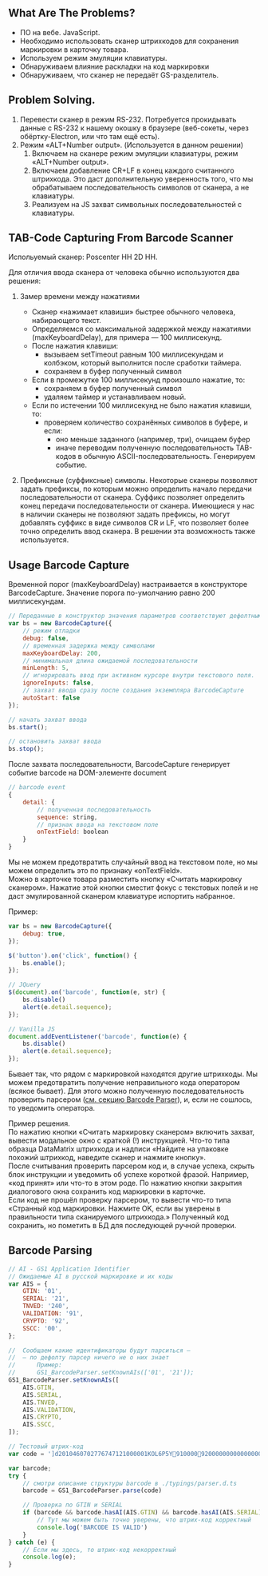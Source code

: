 ## What Are The Problems?

- ПО на вебе. JavaScript. 
- Необходимо использовать сканер штрихкодов для сохранения маркировки в карточку товара.
- Используем режим эмуляции клавиатуры.
- Обнаруживаем влияние раскладки на код маркировки
- Обнаруживаем, что сканер не передаёт GS-разделитель.
  
## Problem Solving.

1. Перевести сканер в режим RS-232. Потребуется прокидывать данные с RS-232 к нашему окошку в браузере (веб-сокеты, через обёртку-Electron, или что там ещё есть).
2. Режим «ALT+Number output». (Используется в данном решении)
   1. Включаем на сканере режим эмуляции клавиатуры, режим «ALT+Number output». 
   2. Включаем добавление CR+LF в конец каждого считанного штрихкода. Это даст дополнительную уверенность того, что мы обрабатываем последовательность символов от сканера, а не клавиатуры.
   3. Реализуем на JS захват символьных последовательностей с клавиатуры.


##  TAB-Code Capturing From Barcode Scanner

Испольуемый сканер: Poscenter HH 2D HH.

Для отличия ввода сканера от человека обычно используются два решения:

1. Замер времени между нажатиями
    - Сканер «нажимает клавиши» быстрее обычного человека, набирающего текст. 
    - Определяемся со максимальной задержкой между нажатиями (maxKeyboardDelay), для примера — 100 миллисекунд.
    - После нажатия клавиши:
      -  вызываем setTimeout равным 100 миллисекундам и колбэком, который выполнится после сработки таймера.
      -  сохраняем в буфер полученный символ
    - Если в промежутке 100 миллисекунд произошло нажатие, то:
      - сохраняем в буфер полученный символ
      - удаляем таймер и устанавливаем новый.
    - Если по истечении 100 миллисекунд не было нажатия клавиши, то: 
      - проверяем количество сохранённых символов в буфере, и если: 
        - оно меньше заданного (например, три), очищаем буфер
        - иначе переводим полученную последовательность TAB-кодов в обычную ASCII-последовательность. Генерируем событие.

2. Префиксные (суффиксные) символы. Некоторые сканеры позволяют задать префиксы, по которым можно определить начало передачи последовательности от сканера. Суффикс позволяет определить конец передачи последовательности от сканера. Имеющиеся у нас в наличии сканеры не позволяют задать префиксы, но могут добавлять суффикс в виде символов CR и LF, что позволяет более точно определить ввод сканера. В решении эта возможность также используется.


## Usage Barcode Capture

Временной порог (maxKeyboardDelay) настраивается в конструкторе BarcodeCapture. Значение порога по-умолчанию равно 200 миллисекундам.

``` js
// Переданные в конструктор значения параметров соответствуют дефолтным значениям
var bs = new BarcodeCapture({
    // режим отладки
    debug: false,
    // временная задержка между символами
    maxKeyboardDelay: 200,
    // минимальная длина ожидаемой последовательности
    minLength: 5,
    // игнорировать ввод при активном курсоре внутри текстового поля. 
    ignoreInputs: false,
    // захват ввода сразу после создания экземпляра BarcodeCapture
    autoStart: false
});

// начать захват ввода
bs.start();

// остановить захват ввода
bs.stop();
```

После захвата последовательности, BarcodeCapture генерирует событие barcode на DOM-элементе document

```js
// barcode event
{
    detail: {
        // полученная последовательность 
        sequence: string,
        // признак ввода на текстовом поле
        onTextField: boolean
    }
}
```


Мы не можем предотвратить случайный ввод на текстовом поле, но мы можем определить это по признаку «onTextField».  
Можно в карточке товара разместить кнопку «Считать маркировку сканером». Нажатие этой кнопки сместит фокус с текстовых полей и не даст эмулированной сканером клавиатуре испортить набранное.

Пример:

```js
var bs = new BarcodeCapture({
    debug: true,
});

$('button').on('click', function() {
    bs.enable();
});

// JQuery
$(document).on('barcode', function(e, str) {
    bs.disable()
    alert(e.detail.sequence);
});

// Vanilla JS
document.addEventListener('barcode', function(e) {
    bs.disable()
    alert(e.detail.sequence);
});
```

Бывает так, что рядом с маркировкой находятся другие штрихкоды. Мы можем предотвратить получение неправильного кода оператором (всякое бывает). Для этого можно полученную последовательность проверить парсером ([см. секцию Barcode Parser](https://github.com/asakasinsky/Barcode#barcode-parsing)), и, если не сошлось, то уведомить оператора.

Пример решения.  
По нажатию кнопки «Считать маркировку сканером» включить захват, вывести модальное окно с краткой (!) инструкцией. Что-то типа образца DataMatrix штрихкода и надписи «Найдите на упаковке похожий штрихкод, наведите сканер и нажмите кнопку».  
После считывания проверить парсером код и, в случае успеха, скрыть блок инструкции и уведомить об успехе короткой фразой. Например, «код принят» или что-то в этом роде. По нажатию кнопки закрытия диалогового окна сохранить код маркировки в карточке.  
Если код не прошёл проверку парсером, то вывести что-то типа «Странный код маркировки. Нажмите OK, если вы уверены в правильности типа сканируемого штрихкода.»
Полученный код сохранить, но пометить в БД для последующей ручной проверки.  



## Barcode Parsing

``` js
// AI - GS1 Application Identifier 
// Ожидаемые AI в русской маркировке и их коды
var AIS = {
    GTIN: '01',
    SERIAL: '21',
    TNVED: '240',
    VALIDATION: '91',
    CRYPTO: '92',
    SSCC: '00',
};

//  Сообщаем какие идентификаторы будут парситься —
//  — по дефолту парсер ничего не о них знает
//      Пример:
//      GS1_BarcodeParser.setKnownAIs(['01', '21']);
GS1_BarcodeParser.setKnownAIs([
    AIS.GTIN,
    AIS.SERIAL,
    AIS.TNVED,
    AIS.VALIDATION,
    AIS.CRYPTO,
    AIS.SSCC,
]);

// Тестовый штрих-код
var code = ']d2010460702776747121000001KOL6P5Y910000920000000000000000000000000000000000000000000';

var barcode;
try {
    // смотри описание структуры barcode в ./typings/parser.d.ts
    barcode = GS1_BarcodeParser.parse(code)

    // Проверка по GTIN и SERIAL
    if (barcode && barcode.hasAI(AIS.GTIN) && barcode.hasAI(AIS.SERIAL)) {
        // Тут мы можем быть точно уверены, что штрих-код корректный 
        console.log('BARCODE IS VALID')
    }
} catch (e) {
    // Если мы здесь, то штрих-код некорректный
    console.log(e);
}
```
